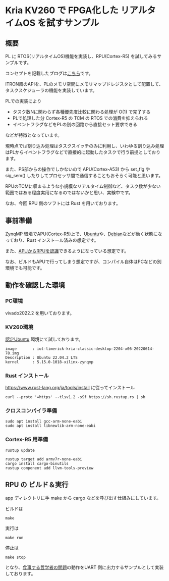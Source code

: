 # Kria KV260 で FPGA化した リアルタイムOS を試すサンプル


## 概要

PL に RTOS(リアルタイムOS)機能を実装し、RPU(Cortex-R5) を試してみるサンプルです。

コンセプトを記載したブログは[こちら](https://ryuz.hatenablog.com/entry/2021/11/23/111925)です。

ITRON風のAPIを、PLのメモリ空間にメモリマップドレジスタとして配置して、タスクスケジューラの機能を実装しています。

PLでの実装により

- タスク数Nに関わらず各種優先度比較に関わる処理が O(1) で完了する
- PLで処理した分 Cortex-R5 の TCM の RTOS での消費を抑えられる
- イベントフラグなどをPLの別の回路から直接セット要求できる

などが特徴となっています。

現時点では割り込み処理はタスクスイッチのみに利用し、いわゆる割り込み処理はPLからイベントフラグなどで直接的に起動したタスクで行う前提としております。

また、PS部からの操作でしかないので APU(Cortex-A53) から set_flg や sig_sem() したりしてプロセッサ間で通信することもおそらく可能と思います。

RPUのTCMに収まるような小規模なリアルタイム制御など、タスク数が少ない範囲ではある程度実用になるのではないかと思い、実験中です。

なお、今回 RPU 側のソフトには Rust を用いております。


## 事前準備

ZynqMP 環境でAPU(Cortex-R5)上で、[Ubuntu](https://japan.xilinx.com/products/design-tools/embedded-software/ubuntu.html)や、[Debian](https://qiita.com/ikwzm/items/a9adc5a7329b2eb36895)などが動く状態になっており、Rust インストール済みの想定です。

また、[APUからRPUを認識](https://ryuz.hatenablog.com/entry/2022/05/04/100016)できるようになっている想定です。

なお、ビルドもAPUで行ってしまう想定ですが、コンパイル自体はPCなどの別環境でも可能です。


## 動作を確認した環境

### PC環境

vivado2022.2 を用いております。

### KV260環境

[認定Ubuntu](https://japan.xilinx.com/products/design-tools/embedded-software/ubuntu.html) 環境にて試しております。

```
image       : iot-limerick-kria-classic-desktop-2204-x06-20220614-78.img
Description : Ubuntu 22.04.2 LTS
kernel      : 5.15.0-1018-xilinx-zynqmp
```


### Rust インストール

https://www.rust-lang.org/ja/tools/install
に従ってインストール

```
curl --proto '=https' --tlsv1.2 -sSf https://sh.rustup.rs | sh
```

### クロスコンパイラ準備

```
sudo apt install gcc-arm-none-eabi
sudo apt install libnewlib-arm-none-eabi
```

### Cortex-R5 用準備

```
rustup update

rustup target add armv7r-none-eabi
cargo install cargo-binutils
rustup component add llvm-tools-preview
```

## RPU の ビルド＆実行

app ディレクトリに手
make から cargo などを呼び出す仕組みにしています。

ビルドは

```
make
```

実行は

```
make run
```

停止は

```
make stop
```

となり、[食事する哲学者の問題](https://ja.wikipedia.org/wiki/%E9%A3%9F%E4%BA%8B%E3%81%99%E3%82%8B%E5%93%B2%E5%AD%A6%E8%80%85%E3%81%AE%E5%95%8F%E9%A1%8C)の動作をUART 側に出力するサンプルとして実装しております。

